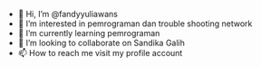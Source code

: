 - 👋 Hi, I’m @fandyyuliawans
- 👀 I’m interested in pemrograman dan trouble shooting network
- 🌱 I’m currently learning pemrograman
- 💞️ I’m looking to collaborate on Sandika Galih
- 📫 How to reach me visit my profile account

<!---
fandyyuliawans/fandyyuliawans is a ✨ special ✨ repository because its `README.md` (this file) appears on your GitHub profile.
You can click the Preview link to take a look at your changes.
--->
